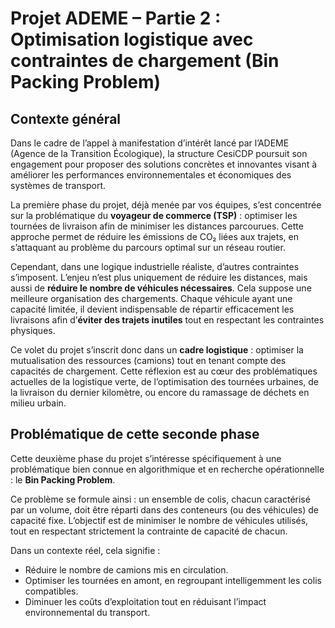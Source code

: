 # Projet ADEME – Partie 2 : Optimisation logistique avec contraintes de chargement (Bin Packing Problem)

## Contexte général

Dans le cadre de l’appel à manifestation d’intérêt lancé par l’ADEME (Agence de la Transition Écologique), la structure CesiCDP poursuit son engagement pour proposer des solutions concrètes et innovantes visant à améliorer les performances environnementales et économiques des systèmes de transport.

La première phase du projet, déjà menée par vos équipes, s’est concentrée sur la problématique du **voyageur de commerce (TSP)** : optimiser les tournées de livraison afin de minimiser les distances parcourues. Cette approche permet de réduire les émissions de CO₂ liées aux trajets, en s’attaquant au problème du parcours optimal sur un réseau routier.

Cependant, dans une logique industrielle réaliste, d’autres contraintes s’imposent. L’enjeu n’est plus uniquement de réduire les distances, mais aussi de **réduire le nombre de véhicules nécessaires**. Cela suppose une meilleure organisation des chargements. Chaque véhicule ayant une capacité limitée, il devient indispensable de répartir efficacement les livraisons afin d’**éviter des trajets inutiles** tout en respectant les contraintes physiques.

Ce volet du projet s’inscrit donc dans un **cadre logistique** : optimiser la mutualisation des ressources (camions) tout en tenant compte des capacités de chargement. Cette réflexion est au cœur des problématiques actuelles de la logistique verte, de l’optimisation des tournées urbaines, de la livraison du dernier kilomètre, ou encore du ramassage de déchets en milieu urbain.

## Problématique de cette seconde phase

Cette deuxième phase du projet s’intéresse spécifiquement à une problématique bien connue en algorithmique et en recherche opérationnelle : le **Bin Packing Problem**.

Ce problème se formule ainsi : un ensemble de colis, chacun caractérisé par un volume, doit être réparti dans des conteneurs (ou des véhicules) de capacité fixe. L’objectif est de minimiser le nombre de véhicules utilisés, tout en respectant strictement la contrainte de capacité de chacun.

Dans un contexte réel, cela signifie :

- Réduire le nombre de camions mis en circulation.
- Optimiser les tournées en amont, en regroupant intelligemment les colis compatibles.
- Diminuer les coûts d’exploitation tout en réduisant l’impact environnemental du transport.